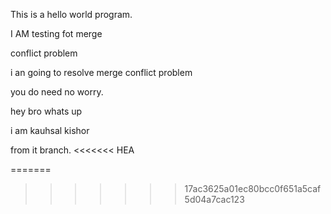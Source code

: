 This is a hello world program.

I AM testing fot merge

conflict problem

i an going to resolve merge conflict problem

you do need no worry.

hey bro whats up

i am kauhsal kishor


from it branch.
<<<<<<< HEA

=======
>>>>>>> 17ac3625a01ec80bcc0f651a5caf5d04a7cac123
